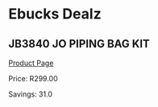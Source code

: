 
# Ebucks Dealz
## JB3840 JO PIPING BAG KIT
[Product Page](https://www.ebucks.com/web/shop/productSelected.do?prodId=1136024174&catId=704983235)

Price: R299.00

Savings: 31.0


	
